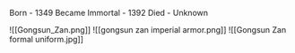 Born - 1349
Became Immortal - 1392
Died - Unknown

![[Gongsun_Zan.png]]
![[gongsun zan imperial armor.png]]
![[Gongsun Zan formal uniform.jpg]]